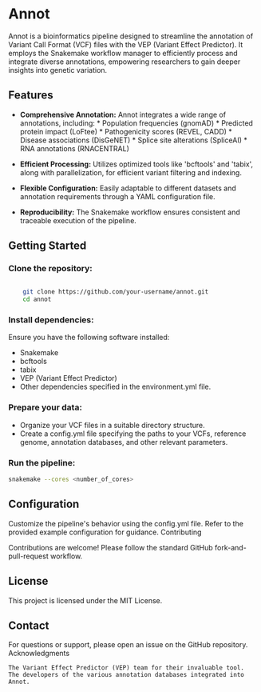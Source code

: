 # Annot

Annot is a bioinformatics pipeline designed to streamline the annotation of Variant Call Format (VCF) files with the VEP (Variant Effect Predictor). It employs the Snakemake workflow manager to efficiently process and integrate diverse annotations, empowering researchers to gain deeper insights into genetic variation.

## Features

* **Comprehensive Annotation:** Annot integrates a wide range of annotations, including:
        * Population frequencies (gnomAD)
        * Predicted protein impact (LoFtee)
        * Pathogenicity scores (REVEL, CADD)
        * Disease associations (DisGeNET)
        * Splice site alterations (SpliceAI)
        * RNA annotations (RNACENTRAL)
       
* **Efficient Processing:** Utilizes optimized tools like 'bcftools' and 'tabix', along with parallelization, for efficient variant filtering and indexing.
* **Flexible Configuration:** Easily adaptable to different datasets and annotation requirements through a YAML configuration file.
* **Reproducibility:** The Snakemake workflow ensures consistent and traceable execution of the pipeline.

## Getting Started

### Clone the repository:

```bash

    git clone https://github.com/your-username/annot.git
    cd annot
```
### Install dependencies:
 
Ensure you have the following software installed:

* Snakemake
* bcftools
* tabix
* VEP (Variant Effect Predictor)
* Other dependencies specified in the environment.yml file.

### Prepare your data:

* Organize your VCF files in a suitable directory structure.
* Create a config.yml file specifying the paths to your VCFs, reference genome, annotation databases, and other relevant parameters.

### Run the pipeline:

```bash
snakemake --cores <number_of_cores>

```

## Configuration

Customize the pipeline's behavior using the config.yml file. Refer to the provided example configuration for guidance.
Contributing

Contributions are welcome! Please follow the standard GitHub fork-and-pull-request workflow.

## License

This project is licensed under the MIT License.

## Contact

For questions or support, please open an issue on the GitHub repository.
Acknowledgments

    The Variant Effect Predictor (VEP) team for their invaluable tool.
    The developers of the various annotation databases integrated into Annot.
